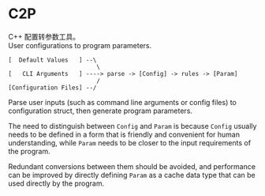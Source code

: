 # C2P

C++ 配置转参数工具。  
User configurations to program parameters.

```
[  Default Values   ] --\
                         \
[   CLI Arguments   ] ----> parse -> [Config] -> rules -> [Param]
                         /
[Configuration Files] --/
```

Parse user inputs (such as command line arguments or config files) to configuration struct, then generate program parameters.

The need to distinguish between `Config` and `Param` is because `Config` usually needs to be defined in a form that is friendly and convenient for human understanding, while `Param` needs to be closer to the input requirements of the program.

Redundant conversions between them should be avoided, and performance can be improved by directly defining `Param` as a cache data type that can be used directly by the program.
